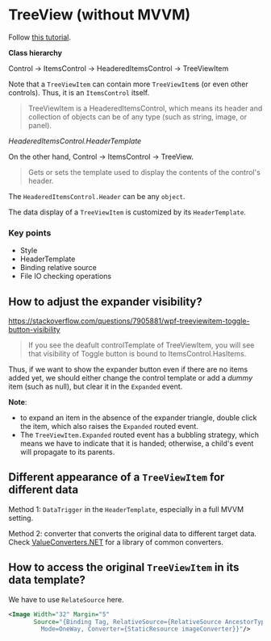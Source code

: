 ﻿# TreeView (without MVVM)
Follow [this tutorial](https://www.youtube.com/watch?v=6OwyNiLPDNw&list=PLrW43fNmjaQVYF4zgsD0oL9Iv6u23PI6M&index=2&t=147s).

**Class hierarchy**

Control
    -> ItemsControl
        -> HeaderedItemsControl
            -> TreeViewItem

Note that a `TreeViewItem` can contain more `TreeViewItem`s (or even other controls). Thus, it is an `ItemsControl` itself.
>TreeViewItem is a HeaderedItemsControl, which means its header and collection of objects can be of any type (such as string, image, or panel). 

*HeaderedItemsControl.HeaderTemplate*


On the other hand, Control -> ItemsControl -> TreeView.
>Gets or sets the template used to display the contents of the control's header.

The `HeaderedItemsControl.Header` can be any `object`.

The data display of a `TreeViewItem` is customized by its `HeaderTemplate`.


### Key points
- Style
- HeaderTemplate
- Binding relative source
- File IO checking operations


## How to adjust the expander visibility?
https://stackoverflow.com/questions/7905881/wpf-treeviewitem-toggle-button-visibility

>If you see the deafult controlTemplate of TreeViewItem, you will see that visibility of Toggle button is bound to ItemsControl.HasItems.

Thus, if we want to show the expander button even if there are no items added yet, we should either change the control template or add a *dummy* item (such as null), but clear it in the `Expanded` event.

**Note**: 
- to expand an item in the absence of the expander triangle, double click the item, which also raises the `Expanded` routed event.
- The `TreeViewItem.Expanded` routed event has a bubbling strategy, which means we have to indicate that it is handed; otherwise, a child's event will propagate to its parents. 

## Different appearance of a `TreeViewItem` for different data
Method 1: `DataTrigger` in the `HeaderTemplate`, especially in a full MVVM setting.

Method 2: converter that converts the original data to different target data. Check [ValueConverters.NET](https://github.com/thomasgalliker/ValueConverters.NET) for a library of common converters.

## How to access the original `TreeViewItem` in its data template?
We have to use `RelateSource` here.
```xml
<Image Width="32" Margin="5"
       Source="{Binding Tag, RelativeSource={RelativeSource AncestorType={x:Type TreeViewItem}}, 
         Mode=OneWay, Converter={StaticResource imageConverter}}"/>
```



